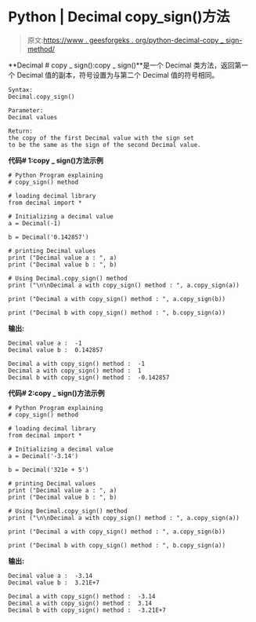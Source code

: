 # Python | Decimal copy_sign()方法

> 原文:[https://www . geesforgeks . org/python-decimal-copy _ sign-method/](https://www.geeksforgeeks.org/python-decimal-copy_sign-method/)

**Decimal # copy _ sign():copy _ sign()**是一个 Decimal 类方法，返回第一个 Decimal 值的副本，符号设置为与第二个 Decimal 值的符号相同。

```
Syntax: 
Decimal.copy_sign()

Parameter: 
Decimal values

Return: 
the copy of the first Decimal value with the sign set
to be the same as the sign of the second Decimal value.

```

**代码# 1:copy _ sign()方法示例**

```
# Python Program explaining 
# copy_sign() method

# loading decimal library
from decimal import *

# Initializing a decimal value
a = Decimal(-1)

b = Decimal('0.142857')

# printing Decimal values
print ("Decimal value a : ", a)
print ("Decimal value b : ", b)

# Using Decimal.copy_sign() method
print ("\n\nDecimal a with copy_sign() method : ", a.copy_sign(a))

print ("Decimal a with copy_sign() method : ", a.copy_sign(b))

print ("Decimal b with copy_sign() method : ", b.copy_sign(a))
```

**输出:**

```
Decimal value a :  -1
Decimal value b :  0.142857

Decimal a with copy_sign() method :  -1
Decimal a with copy_sign() method :  1
Decimal b with copy_sign() method :  -0.142857

```

**代码# 2:copy _ sign()方法示例**

```
# Python Program explaining 
# copy_sign() method

# loading decimal library
from decimal import *

# Initializing a decimal value
a = Decimal('-3.14')

b = Decimal('321e + 5')

# printing Decimal values
print ("Decimal value a : ", a)
print ("Decimal value b : ", b)

# Using Decimal.copy_sign() method
print ("\n\nDecimal a with copy_sign() method : ", a.copy_sign(a))

print ("Decimal a with copy_sign() method : ", a.copy_sign(b))

print ("Decimal b with copy_sign() method : ", b.copy_sign(a))
```

**输出:**

```
Decimal value a :  -3.14
Decimal value b :  3.21E+7

Decimal a with copy_sign() method :  -3.14
Decimal a with copy_sign() method :  3.14
Decimal b with copy_sign() method :  -3.21E+7

```